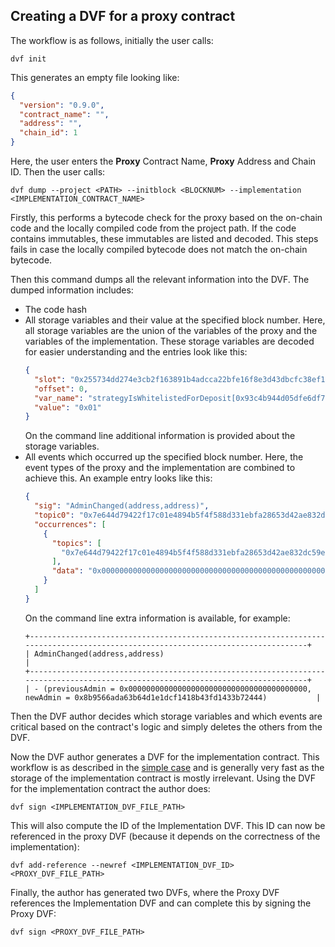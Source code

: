 ## Creating a DVF for a proxy contract

The workflow is as follows, initially the user calls:
```
dvf init
```

This generates an empty file looking like:
```json
{
  "version": "0.9.0",
  "contract_name": "",
  "address": "",
  "chain_id": 1
}
```

Here, the user enters the **Proxy** Contract Name, **Proxy** Address and Chain ID. Then the user calls:

```
dvf dump --project <PATH> --initblock <BLOCKNUM> --implementation <IMPLEMENTATION_CONTRACT_NAME>
```

Firstly, this performs a bytecode check for the proxy based on the on-chain code and the locally compiled code from the project path. If the code contains immutables, these immutables are listed and decoded. This steps fails in case the locally compiled bytecode does not match the on-chain bytecode.

Then this command dumps all the relevant information into the DVF. The dumped information includes:

- The code hash
- All storage variables and their value at the specified block number. Here, all storage variables are the union of the variables of the proxy and the variables of the implementation. These storage variables are decoded for easier understanding and the entries look like this:
    ```json
    {
      "slot": "0x255734dd274e3cb2f163891b4adcca22bfe16f8e3d43dbcfc38ef172ec0a632c",
      "offset": 0,
      "var_name": "strategyIsWhitelistedForDeposit[0x93c4b944d05dfe6df7645a86cd2206016c51564d]",
      "value": "0x01"
    }
    ```
    On the command line additional information is provided about the storage variables.
- All events which occurred up the specified block number. Here, the event types of the proxy and the implementation are combined to achieve this. An example entry looks like this:
    ```json
    {
      "sig": "AdminChanged(address,address)",
      "topic0": "0x7e644d79422f17c01e4894b5f4f588d331ebfa28653d42ae832dc59e38c9798f",
      "occurrences": [
        {
          "topics": [
            "0x7e644d79422f17c01e4894b5f4f588d331ebfa28653d42ae832dc59e38c9798f"
          ],
          "data": "0x00000000000000000000000000000000000000000000000000000000000000000000000000000000000000008b9566ada63b64d1e1dcf1418b43fd1433b72444"
        }
      ]
    }
    ```
    On the command line extra information is available, for example:
    ```
    +---------------------------------------------------------------------------------------------------------------------------------+
    | AdminChanged(address,address)                                                                                                   |
    +---------------------------------------------------------------------------------------------------------------------------------+
    | - (previousAdmin = 0x0000000000000000000000000000000000000000, newAdmin = 0x8b9566ada63b64d1e1dcf1418b43fd1433b72444)           |
    ```

Then the DVF author decides which storage variables and which events are critical based on the contract's logic and simply deletes the others from the DVF.

Now the DVF author generates a DVF for the implementation contract. This workflow is as described in the [simple case](./simple.md) and is generally very fast as the storage of the implementation contract is mostly irrelevant. Using the DVF for the implementation contract the author does:

```
dvf sign <IMPLEMENTATION_DVF_FILE_PATH>
```

This will also compute the ID of the Implementation DVF. This ID can now be referenced in the proxy DVF (because it depends on the correctness of the implementation):

```
dvf add-reference --newref <IMPLEMENTATION_DVF_ID> <PROXY_DVF_FILE_PATH>
```

Finally, the author has generated two DVFs, where the Proxy DVF references the Implementation DVF and can complete this by signing the Proxy DVF:

```
dvf sign <PROXY_DVF_FILE_PATH>
```
